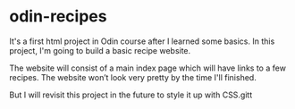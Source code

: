 # odin-recipes

It's a first html project in Odin course after I learned some basics. In this project, I'm going to build a basic recipe website.

The website will consist of a main index page which will have links to a few recipes. The website won’t look very pretty by the time I'll finished.

But I will revisit this project in the future to style it up with CSS.gitt